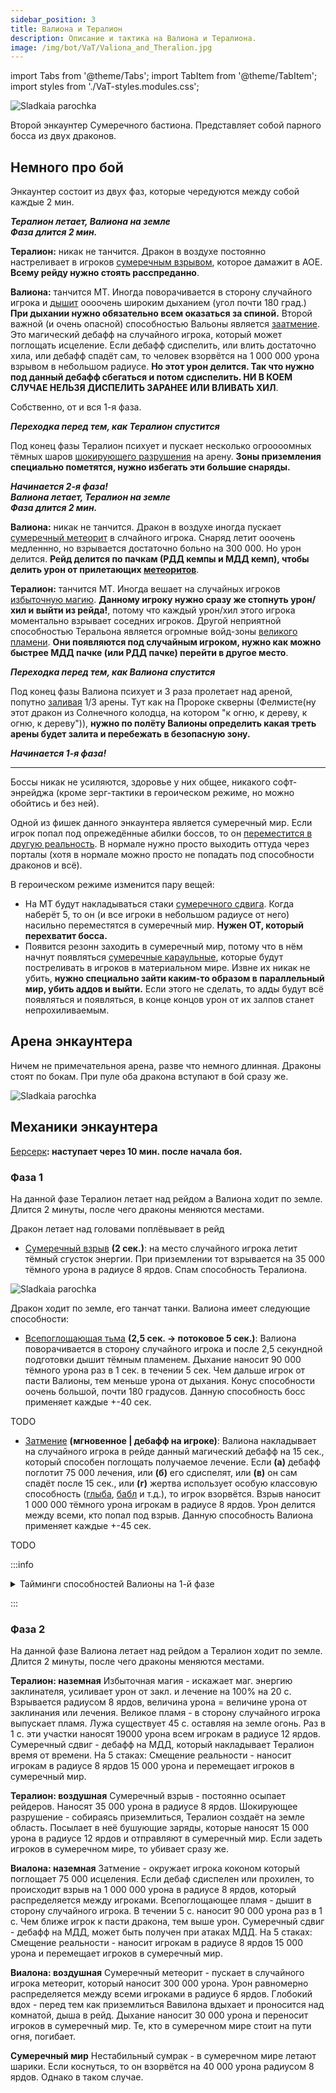 ```yaml
---
sidebar_position: 3
title: Валиона и Тералион
description: Описание и тактика на Валиона и Тералиона.
image: /img/bot/VaT/Valiona_and_Theralion.jpg
---
```


import Tabs from '@theme/Tabs';
import TabItem from '@theme/TabItem';
import styles from './VaT-styles.modules.css';

<div className="text--center">

![Sladkaia parochka](/img/bot/VaT/Valiona_and_Theralion.jpg)

</div>

Второй энкаунтер Сумеречного бастиона. Представляет собой парного босса из двух драконов.

## Немного про бой

Энкаунтер состоит из двух фаз, которые чередуются между собой каждые 2 мин.

<Tabs>
<TabItem value="1phase" label="Фаза 1">

<div className="text--center">
<b><i>Тералион летает, Валиона на земле  <br/> Фаза длится 2 мин. </i></b>
</div>

**Тералион:** никак не танчится. Дракон в воздухе постоянно настреливает в
игроков [сумеречным взрывом](https://www.wowhead.com/cata/ru/spell=86369), которое дамажит в АОЕ. **Всему рейду нужно
стоять расспреданно**.

**Валиона:** танчится МТ. Иногда поворачивается в сторону случайного игрока
и [дышит](https://www.wowhead.com/cata/ru/spell=86840) оооочень широким дыханием (угол почти 180 град.) **При дыхании
нужно обязательно всем оказаться за спиной.** Второй важной (и очень опасной) способностью Вальоны
является [заатмение](https://www.wowhead.com/cata/ru/spell=86788). Это <span className="debuf-magic">магический</span>
дебафф на случайного игрока, который может поглощать исцеление. Если дебафф сдиспелить, или влить достаточно хила, или
дебафф спадёт сам, то человек взорвётся на 1 000 000 урона взрывом в небольшом радиусе. **Но этот урон делится. Так что
нужно под данный дебафф сбегаться и потом сдиспелить. НИ В КОЕМ СЛУЧАЕ НЕЛЬЗЯ ДИСПЕЛИТЬ ЗАРАНЕЕ ИЛИ ВЛИВАТЬ ХИЛ**.

Собственно, от и вся 1-я фаза.

<div className="text--center">
<b><i>Переходка перед тем, как Тералион спустится</i></b>
</div>

Под конец фазы Тералион психует и пускает несколько огроооомных тёмных
шаров [шокирующего разрушения](https://www.wowhead.com/cata/ru/spell=86408) на арену. **Зоны приземления специально
пометятся, нужно избегать эти большие снаряды.**

<div className="text--center">
<b><i>Начинается 2-я фаза!</i></b>
</div>

</TabItem>
<TabItem value="2phase" label="Фаза 2">

<div className="text--center">
<b><i>Валиона летает, Тералион на земле  <br/> Фаза длится 2 мин. </i></b>
</div>

**Валиона:** никак не танчится. Дракон в воздухе иногда
пускает [сумеречный метеорит](https://www.wowhead.com/cata/ru/spell=86013) в слчайного игрока. Снаряд летит ооочень
медленнно, но взрывается достаточно больно на 300 000. Но урон делится. **Рейд делится по пачкам (РДД кемпы и МДД кемп),
чтобы делить урон от прилетающих [метеоритов](https://www.wowhead.com/cata/ru/spell=86013)**.

**Тералион:** танчится МТ. Иногда вешает на случайных
игроков [избыточную магию](https://www.wowhead.com/cata/ru/spell=86622). **Данному игроку нужно сразу же стопнуть
урон/хил и выйти из рейда!**, потому что каждый урон/хил этого игрока моментально взрывает соседних игроков. Другой
неприятной способностью Теральона является огромные
войд-зоны [великого пламени](https://www.wowhead.com/cata/ru/spell=86505). **Они появляются под случайным игроком, нужно
как можно быстрее МДД пачке (или РДД пачке) перейти в другое место**.

<div className="text--center">
<b><i>Переходка перед тем, как Валиона спустится</i></b>
</div>

Под конец фазы Валиона психует и 3 раза пролетает над ареной,
попутно [заливая](https://www.wowhead.com/cata/ru/spell=86059) 1/3 арены. Тут как на Пророке скверны (Фелмисте(ну этот
дракон из Солнечного колодца, на котором "к огню, к дереву, к огню, к дереву")), **нужно по полёту Валионы определить
какая треть арены будет залита и перебежать в безопасную зону.**

<div className="text--center">
<b><i>Начинается 1-я фаза!</i></b>
</div>

</TabItem>
</Tabs>

--------

Боссы никак не усиляются, здоровье у них общее, никакого софт-энрейджа (кроме зерг-тактики в <span className="red">
героическом режиме</span>, но можно обойтись и без ней).

Одной из фишек данного энкаунтера является сумеречный мир. Если
игрок попал под опрежедённые абилки боссов, то
он [переместится в другую реальность](https://www.wowhead.com/cata/ru/spell=93055). В нормале нужно просто выходить
оттуда через порталы (хотя в нормале можно просто не попадать под способности драконов и всё).

В <span className="red">героическом режиме</span> изменится пару вещей:

- На МТ будут накладываться стаки [сумеречного сдвига](https://www.wowhead.com/cata/ru/spell=93051). Когда наберёт 5, то
  он (и все игроки в небольшом радиусе от него) насильно переместятся в сумеречный мир. **Нужен ОТ, который перехватит
  босса.**
- Появится резонн заходить в сумеречный мир, потому что в нём начнут
  появляться [сумеречные караульные](https://www.wowhead.com/cata/ru/npc=50008), которые будут постреливать в игроков в
  материальном мире. Извне их никак не убить, **нужно специально зайти каким-то образом в параллельный мир, убить аддов
  и выйти.** Если этого не сделать, то адды будут всё появляться и появляться, в конце концов урон от их залпов станет
  непрохиливаемым.

## Арена энкаунтера

Ничем не примечательноя арена, разве что немного длинная. Драконы стоят по бокам. При пуле оба дракона вступают в бой
сразу же.

<div className="text--center">

![Sladkaia parochka](/img/bot/VaT/VaT_arena1.jpg.png)

</div>

## Механики энкаунтера

[Берсерк](https://www.wowhead.com/cata/ru/spell=61714)**: наступает через 10 мин. после начала боя.**

### Фаза 1

На данной фазе Тералион летает над рейдом а Валиона ходит по земле. Длится 2 минуты, после чего драконы меняются
местами.

<Tabs>
<TabItem value="Teralion" label="Тералион (в воздухе)" attributes={{className: styles.Teralion}}>

Дракон летает над головами поплёвывает в рейд

- [Сумеречный взрыв](https://www.wowhead.com/cata/ru/spell=86369) **(2 сек.)**: на место случайного игрока летит тёмный
  сгусток энергии. При приземлении тот взрывается на 35 000 <span className="dmg-shadow">тёмного</span> урона в радиусе
  8 ярдов. Спам способность Тералиона.

<div className="text--center">

![Sladkaia parochka](/img/bot/VaT/VaT_sumerechn_vzriv.gif)

</div>

</TabItem>
<TabItem value="Valiona" label="Валиона (на земле)" attributes={{className: styles.Valiona}}>

Дракон ходит по земле, его танчат танки. Валиона имеет следующие способности:

- [Всепоглощающая тьма](https://www.wowhead.com/cata/ru/spell=86840) **(2,5 сек. -> потоковое 5 сек.)**: Валиона
  поворачивается в сторону случайного игрока и после 2,5 секундной подготовки дышит тёмным пламенем. Дыхание наносит 90
  000 <span className="dmg-shadow">тёмного</span> урона раз в 1 сек. в течении 5 сек. Чем дальше игрок от пасти Валионы,
  тем меньше урона от дыхания. Конус способности оочень большой, почти 180 градусов. Данную способность босс применяет
  каждые +-40 сек.

<div className="text--center">

TODO

</div>

- [Затмение](https://www.wowhead.com/cata/ru/spell=86788) **(мгновенное | дебафф на игроке)**: Валиона накладывает на
  случайного игрока в рейде данный <span className="debuf-magic">магический</span> дебафф на 15 сек., который способен
  поглощать получаемое лечение. Если **(а)** дебафф поглотит 75 000 лечения, или **(б)** его сдиспелят, или **(в)** он
  сам спадёт после 15 сек., или **(г)** жертва использует особую классовую
  способность ([глыба](https://www.wowhead.com/cata/ru/spell=45438), [бабл](https://www.wowhead.com/cata/ru/spell=642) и
  т.д.), то игрок взорвётся. Взрыв наносит 1 000 000 <span className="dmg-shadow">тёмного</span> урона игрокам в радиусе
  8
  ярдов. Урон делится между всеми, кто попал под взрыв. Данную способность Валиона применяет каждые +-45 сек.

<div className="text--center">

TODO

</div>

:::info

<details>
<summary>Тайминги способностей Валионы на 1-й фазе</summary>

Виалона применяет [всепоглощающую тьму](https://www.wowhead.com/cata/ru/spell=86840)
и [затмение](https://www.wowhead.com/cata/ru/spell=86788) по очереди. Порядок всегда такой:

- **Начало 1 фазы**
- [Затмение](https://www.wowhead.com/cata/ru/spell=86788)
- [Всепоглощающая тьма](https://www.wowhead.com/cata/ru/spell=86840)
- [Затмение](https://www.wowhead.com/cata/ru/spell=86788)
- [Всепоглощающая тьма](https://www.wowhead.com/cata/ru/spell=86840)
- **Переход с 1 на 2 фазу**

**Причём следует отметить следующий момент.** [Затмение](https://www.wowhead.com/cata/ru/spell=86788) подразумевает, что
людям нужно сбежаться и поделить урон от взрыва. После этого нужно разбежаться обратно, т.к. Тералион постреливает АОЕ
снарядами [сумеречного взрыва](https://www.wowhead.com/cata/ru/spell=86369) да и Валиона
вскоре начнёт [дышать](https://www.wowhead.com/cata/ru/spell=86840). И тут ключевое слово **вскоре**. Оно происходит
спустя 10-11 сек. после
наложения [затмения](https://www.wowhead.com/cata/ru/spell=86788). Не после **делёжки урона**, а после **наложения
дебаффа**. **Рейду нужно сбежаться заранее, чтобы при наложения [затмения](https://www.wowhead.com/cata/ru/spell=86788)
почти сразу же
сдиспелить дебафф и начинать разбегаться по местам.** Есть у данного опдхода минус: АОЕ
снаряды [сумеречного взрыва](https://www.wowhead.com/cata/ru/spell=86369). Если сбежаться слишком рано, то рейду не
хватит ХП поделить.


</details>

:::

</TabItem>
<TabItem value="perehodka" label="Переходка с 1 на 2 фазу">
</TabItem>
</Tabs>

### Фаза 2

На данной фазе Валиона летает над рейдом а Тералион ходит по земле. Длится 2 минуты, после чего драконы меняются
местами.

<Tabs>
<TabItem value="Valiona" label="Валиона (в воздухе)" attributes={{className: styles.Valiona}}>
</TabItem>
<TabItem value="Teralion" label="Тералион (на земле)" attributes={{className: styles.Teralion}}>
</TabItem>
<TabItem value="perehodka" label="Переходка с 2 на 1 фазу">
</TabItem>
</Tabs>



**Тералион: наземная**
Избыточная магия - искажает маг. энергию заклинателя, усиливает урон от закл. и лечение на 100% на 20 с. Взрывается
радиусом 8 ярдов, величина урона = величине урона от заклинания или лечения.
Великое пламя - в сторону случайного игрока выпускает пламя. Лужа существует 45 с. оставляя на земле огонь. Раз в 1 с.
эти участки наносят 19000 урона всем игрокам в радиусе 12 ярдов.
Сумеречный сдвиг - дебафф на МДД, который накладывает Тералион время от времени. На 5 стаках:
Смещение реальности - наносит игрокам в радиусе 8 ярдов 15 000 урона и перемещает игроков в сумеречный мир.

**Тералион: воздушная**
Сумеречный взрыв - постоянно осыпает рейдеров. Наносят 35 000 урона в радиусе 8 ярдов.
Шокирующее разрушение - собираясь приземлиться, Тералион создаёт на земле область. Посылает в неё бушующие заряды,
которые наносят 15 000 урона в радиусе 12 ярдов и отправляют в сумеречный мир. Если задеть игроков в сумеречном мире, то
убивает сразу же.

**Виалона: наземная**
Затмение - окружает игрока коконом который поглощает 75 000 исцеления. Если дебаф сдиспелен или прохилен, то происходит
взрыв на 1 000 000 урона в радиусе 8 ярдов, который распределяется между игроками.
Всепоглощающее пламя - дышит в сторону случайного игрока. В течении 5 с. наносит 90 000 урона раз в 1 с. Чем ближе игрок
к пасти дракона, тем выше урон.
Сумеречный сдвиг - дебафф на МДД, может быть получен при атаках МДД. На 5 стаках:
Смещение реальности - наносит игрокам в радиусе 8 ярдов 15 000 урона и перемещает игроков в сумеречный мир.

**Виалона: воздушная**
Сумеречный метеорит - пускает в случайного игрока метеорит, который наносит 300 000 урона. Урон равномерно
распределяется между всеми игроками в радиусе 6 ярдов.
Глобокий вдох - перед тем как приземлиться Вавилона вдыхает и проносится над комнатой, дыша в рейд. Дыхание наносит 30
000 урона и переносит игроков в сумеречный мир. Те, кто в сумеречном мире стоит на пути огня, погибает.

**Сумеречный мир**
Нестабильный сумрак - в сумеречном мире летают шарики. Если коснуться, то он взорвётся на 40 000 урона радиусом 8 ярдов.
Однако в таком случае.